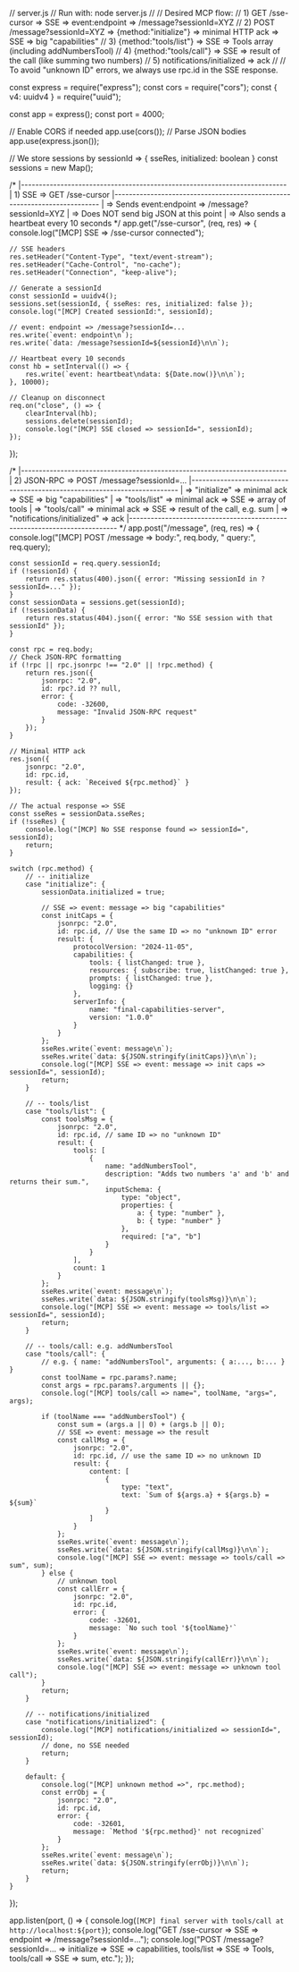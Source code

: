 // server.js
// Run with: node server.js
//
// Desired MCP flow:
//  1) GET /sse-cursor => SSE => event:endpoint => /message?sessionId=XYZ
//  2) POST /message?sessionId=XYZ => {method:"initialize"} => minimal HTTP ack => SSE => big "capabilities"
//  3) {method:"tools/list"} => SSE => Tools array (including addNumbersTool)
//  4) {method:"tools/call"} => SSE => result of the call (like summing two numbers)
//  5) notifications/initialized => ack
//
// To avoid "unknown ID" errors, we always use rpc.id in the SSE response.

const express = require("express");
const cors = require("cors");
const { v4: uuidv4 } = require("uuid");

const app = express();
const port = 4000;

// Enable CORS if needed
app.use(cors());
// Parse JSON bodies
app.use(express.json());

// We store sessions by sessionId => { sseRes, initialized: boolean }
const sessions = new Map();

/*
|--------------------------------------------------------------------------
| 1) SSE => GET /sse-cursor
|--------------------------------------------------------------------------
|  => Sends event:endpoint => /message?sessionId=XYZ
|  => Does NOT send big JSON at this point
|  => Also sends a heartbeat every 10 seconds
*/
app.get("/sse-cursor", (req, res) => {
console.log("[MCP] SSE => /sse-cursor connected");

    // SSE headers
    res.setHeader("Content-Type", "text/event-stream");
    res.setHeader("Cache-Control", "no-cache");
    res.setHeader("Connection", "keep-alive");

    // Generate a sessionId
    const sessionId = uuidv4();
    sessions.set(sessionId, { sseRes: res, initialized: false });
    console.log("[MCP] Created sessionId:", sessionId);

    // event: endpoint => /message?sessionId=...
    res.write(`event: endpoint\n`);
    res.write(`data: /message?sessionId=${sessionId}\n\n`);

    // Heartbeat every 10 seconds
    const hb = setInterval(() => {
        res.write(`event: heartbeat\ndata: ${Date.now()}\n\n`);
    }, 10000);

    // Cleanup on disconnect
    req.on("close", () => {
        clearInterval(hb);
        sessions.delete(sessionId);
        console.log("[MCP] SSE closed => sessionId=", sessionId);
    });
});

/*
|--------------------------------------------------------------------------
| 2) JSON-RPC => POST /message?sessionId=...
|--------------------------------------------------------------------------
|   => "initialize" => minimal ack => SSE => big "capabilities"
|   => "tools/list" => minimal ack => SSE => array of tools
|   => "tools/call" => minimal ack => SSE => result of the call, e.g. sum
|   => "notifications/initialized" => ack
|--------------------------------------------------------------------------
*/
app.post("/message", (req, res) => {
console.log("[MCP] POST /message => body:", req.body, " query:", req.query);

    const sessionId = req.query.sessionId;
    if (!sessionId) {
        return res.status(400).json({ error: "Missing sessionId in ?sessionId=..." });
    }
    const sessionData = sessions.get(sessionId);
    if (!sessionData) {
        return res.status(404).json({ error: "No SSE session with that sessionId" });
    }

    const rpc = req.body;
    // Check JSON-RPC formatting
    if (!rpc || rpc.jsonrpc !== "2.0" || !rpc.method) {
        return res.json({
            jsonrpc: "2.0",
            id: rpc?.id ?? null,
            error: {
                code: -32600,
                message: "Invalid JSON-RPC request"
            }
        });
    }

    // Minimal HTTP ack
    res.json({
        jsonrpc: "2.0",
        id: rpc.id,
        result: { ack: `Received ${rpc.method}` }
    });

    // The actual response => SSE
    const sseRes = sessionData.sseRes;
    if (!sseRes) {
        console.log("[MCP] No SSE response found => sessionId=", sessionId);
        return;
    }

    switch (rpc.method) {
        // -- initialize
        case "initialize": {
            sessionData.initialized = true;

            // SSE => event: message => big "capabilities"
            const initCaps = {
                jsonrpc: "2.0",
                id: rpc.id, // Use the same ID => no "unknown ID" error
                result: {
                    protocolVersion: "2024-11-05",
                    capabilities: {
                        tools: { listChanged: true },
                        resources: { subscribe: true, listChanged: true },
                        prompts: { listChanged: true },
                        logging: {}
                    },
                    serverInfo: {
                        name: "final-capabilities-server",
                        version: "1.0.0"
                    }
                }
            };
            sseRes.write(`event: message\n`);
            sseRes.write(`data: ${JSON.stringify(initCaps)}\n\n`);
            console.log("[MCP] SSE => event: message => init caps => sessionId=", sessionId);
            return;
        }

        // -- tools/list
        case "tools/list": {
            const toolsMsg = {
                jsonrpc: "2.0",
                id: rpc.id, // same ID => no "unknown ID"
                result: {
                    tools: [
                        {
                            name: "addNumbersTool",
                            description: "Adds two numbers 'a' and 'b' and returns their sum.",
                            inputSchema: {
                                type: "object",
                                properties: {
                                    a: { type: "number" },
                                    b: { type: "number" }
                                },
                                required: ["a", "b"]
                            }
                        }
                    ],
                    count: 1
                }
            };
            sseRes.write(`event: message\n`);
            sseRes.write(`data: ${JSON.stringify(toolsMsg)}\n\n`);
            console.log("[MCP] SSE => event: message => tools/list => sessionId=", sessionId);
            return;
        }

        // -- tools/call: e.g. addNumbersTool
        case "tools/call": {
            // e.g. { name: "addNumbersTool", arguments: { a:..., b:... } }
            const toolName = rpc.params?.name;
            const args = rpc.params?.arguments || {};
            console.log("[MCP] tools/call => name=", toolName, "args=", args);

            if (toolName === "addNumbersTool") {
                const sum = (args.a || 0) + (args.b || 0);
                // SSE => event: message => the result
                const callMsg = {
                    jsonrpc: "2.0",
                    id: rpc.id, // use the same ID => no unknown ID
                    result: {
                        content: [
                            {
                                type: "text",
                                text: `Sum of ${args.a} + ${args.b} = ${sum}`
                            }
                        ]
                    }
                };
                sseRes.write(`event: message\n`);
                sseRes.write(`data: ${JSON.stringify(callMsg)}\n\n`);
                console.log("[MCP] SSE => event: message => tools/call => sum", sum);
            } else {
                // unknown tool
                const callErr = {
                    jsonrpc: "2.0",
                    id: rpc.id,
                    error: {
                        code: -32601,
                        message: `No such tool '${toolName}'`
                    }
                };
                sseRes.write(`event: message\n`);
                sseRes.write(`data: ${JSON.stringify(callErr)}\n\n`);
                console.log("[MCP] SSE => event: message => unknown tool call");
            }
            return;
        }

        // -- notifications/initialized
        case "notifications/initialized": {
            console.log("[MCP] notifications/initialized => sessionId=", sessionId);
            // done, no SSE needed
            return;
        }

        default: {
            console.log("[MCP] unknown method =>", rpc.method);
            const errObj = {
                jsonrpc: "2.0",
                id: rpc.id,
                error: {
                    code: -32601,
                    message: `Method '${rpc.method}' not recognized`
                }
            };
            sseRes.write(`event: message\n`);
            sseRes.write(`data: ${JSON.stringify(errObj)}\n\n`);
            return;
        }
    }
});

app.listen(port, () => {
console.log(`[MCP] final server with tools/call at http://localhost:${port}`);
console.log("GET  /sse-cursor => SSE => endpoint => /message?sessionId=...");
console.log("POST /message?sessionId=... => initialize => SSE => capabilities, tools/list => SSE => Tools, tools/call => SSE => sum, etc.");
});